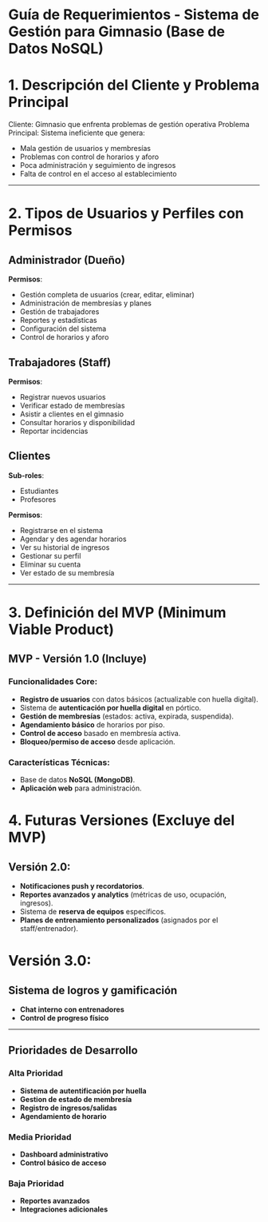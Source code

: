 # Guía de Requerimientos - Sistema de Gestión para Gimnasio (Base de Datos NoSQL)

# 1. Descripción del Cliente y Problema Principal

Cliente: Gimnasio que enfrenta problemas de gestión operativa
Problema Principal: Sistema ineficiente que genera:

* Mala gestión de usuarios y membresías
* Problemas con control de horarios y aforo
* Poca administración y seguimiento de ingresos
* Falta de control en el acceso al establecimiento

---

# 2. Tipos de Usuarios y Perfiles con Permisos

## Administrador (Dueño)

**Permisos**:

* Gestión completa de usuarios (crear, editar, eliminar)
* Administración de membresías y planes
* Gestión de trabajadores
* Reportes y estadísticas
* Configuración del sistema
* Control de horarios y aforo

## Trabajadores (Staff)

**Permisos**:

* Registrar nuevos usuarios
* Verificar estado de membresías
* Asistir a clientes en el gimnasio
* Consultar horarios y disponibilidad
* Reportar incidencias

## Clientes

**Sub-roles**:

* Estudiantes
* Profesores

**Permisos**:

* Registrarse en el sistema
* Agendar y des agendar horarios
* Ver su historial de ingresos
* Gestionar su perfil
* Eliminar su cuenta
* Ver estado de su membresía

---

# 3. Definición del MVP (Minimum Viable Product)

## MVP - Versión 1.0 (Incluye)

### Funcionalidades Core:

* **Registro de usuarios** con datos básicos (actualizable con huella digital).
* Sistema de **autenticación por huella digital** en pórtico.
* **Gestión de membresías** (estados: activa, expirada, suspendida).
* **Agendamiento básico** de horarios por piso.
* **Control de acceso** basado en membresía activa.
* **Bloqueo/permiso de acceso** desde aplicación.

### Características Técnicas:

* Base de datos **NoSQL (MongoDB)**.
* **Aplicación web** para administración.

# 4. Futuras Versiones (Excluye del MVP)

## Versión 2.0:

* **Notificaciones push y recordatorios**.
* **Reportes avanzados y analytics** (métricas de uso, ocupación, ingresos).
* Sistema de **reserva de equipos** específicos.
* **Planes de entrenamiento personalizados** (asignados por el staff/entrenador).
# Versión 3.0: 

## Sistema de logros y gamificación 
* **Chat interno con entrenadores** 
* **Control de progreso físico**
---
## Prioridades de Desarrollo
### Alta Prioridad
* **Sistema de autentificación por huella**
* **Gestion de estado de membresía**
* **Registro de ingresos/salidas**
* **Agendamiento de horario**

### Media Prioridad
* **Dashboard administrativo**
* **Control básico de acceso**

### Baja Prioridad
* **Reportes avanzados**
* **Integraciones adicionales**
